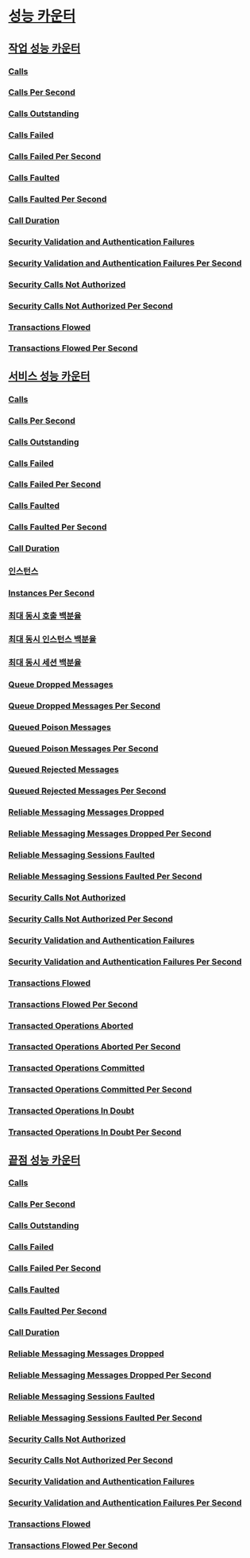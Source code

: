# [성능 카운터](index.md)
## [작업 성능 카운터](operation-performance-counters.md)
### [Calls](calls.md)
### [Calls Per Second](calls-per-second.md)
### [Calls Outstanding](calls-outstanding.md)
### [Calls Failed](calls-failed.md)
### [Calls Failed Per Second](calls-failed-per-second.md)
### [Calls Faulted](calls-faulted.md)
### [Calls Faulted Per Second](calls-faulted-per-second.md)
### [Call Duration](call-duration.md)
### [Security Validation and Authentication Failures](security-validation-and-authentication-failures.md)
### [Security Validation and Authentication Failures Per Second](security-validation-and-authentication-failures-per-second.md)
### [Security Calls Not Authorized](security-calls-not-authorized.md)
### [Security Calls Not Authorized Per Second](security-calls-not-authorized-per-second.md)
### [Transactions Flowed](transactions-flowed.md)
### [Transactions Flowed Per Second](transactions-flowed-per-second.md)
## [서비스 성능 카운터](service-performance-counters.md)
### [Calls](service-calls.md)
### [Calls Per Second](service-calls-per-second.md)
### [Calls Outstanding](service-calls-outstanding.md)
### [Calls Failed](service-calls-failed.md)
### [Calls Failed Per Second](service-calls-failed-per-second.md)
### [Calls Faulted](service-calls-faulted.md)
### [Calls Faulted Per Second](service-calls-faulted-per-second.md)
### [Call Duration](service-call-duration.md)
### [인스턴스](instances.md)
### [Instances Per Second](instances-per-second.md)
### [최대 동시 호출 백분율](percent-of-max-concurrent-calls.md)
### [최대 동시 인스턴스 백분율](percent-of-max-concurrent-instances.md)
### [최대 동시 세션 백분율](percent-of-max-concurrent-sessions.md)
### [Queue Dropped Messages](queue-dropped-messages.md)
### [Queue Dropped Messages Per Second](queue-dropped-messages-per-second.md)
### [Queued Poison Messages](queued-poison-messages.md)
### [Queued Poison Messages Per Second](queued-poison-messages-per-second.md)
### [Queued Rejected Messages](queued-rejected-messages.md)
### [Queued Rejected Messages Per Second](queued-rejected-messages-per-second.md)
### [Reliable Messaging Messages Dropped](reliable-messaging-messages-dropped.md)
### [Reliable Messaging Messages Dropped Per Second](reliable-messaging-messages-dropped-per-second.md)
### [Reliable Messaging Sessions Faulted](reliable-messaging-sessions-faulted.md)
### [Reliable Messaging Sessions Faulted Per Second](reliable-messaging-sessions-faulted-per-second.md)
### [Security Calls Not Authorized](service-security-calls-not-authorized.md)
### [Security Calls Not Authorized Per Second](service-security-calls-not-authorized-per-second.md)
### [Security Validation and Authentication Failures](service-security-validation-and-authentication-failures.md)
### [Security Validation and Authentication Failures Per Second](service-security-validation-and-authentication-failures-per-second.md)
### [Transactions Flowed](service-transactions-flowed.md)
### [Transactions Flowed Per Second](service-transactions-flowed-per-second.md)
### [Transacted Operations Aborted](transacted-operations-aborted.md)
### [Transacted Operations Aborted Per Second](transacted-operations-aborted-per-second.md)
### [Transacted Operations Committed](transacted-operations-committed.md)
### [Transacted Operations Committed Per Second](transacted-operations-committed-per-second.md)
### [Transacted Operations In Doubt](transacted-operations-in-doubt.md)
### [Transacted Operations In Doubt Per Second](transacted-operations-in-doubt-per-second.md)
## [끝점 성능 카운터](endpoint-performance-counters.md)
### [Calls](endpoint-calls.md)
### [Calls Per Second](endpoint-calls-per-second.md)
### [Calls Outstanding](endpoint-calls-outstanding.md)
### [Calls Failed](endpoint-calls-failed.md)
### [Calls Failed Per Second](endpoint-calls-failed-per-second.md)
### [Calls Faulted](endpoint-calls-faulted.md)
### [Calls Faulted Per Second](endpoint-calls-faulted-per-second.md)
### [Call Duration](endpoint-call-duration.md)
### [Reliable Messaging Messages Dropped](endpoint-reliable-messaging-messages-dropped.md)
### [Reliable Messaging Messages Dropped Per Second](endpoint-reliable-messaging-messages-dropped-per-second.md)
### [Reliable Messaging Sessions Faulted](endpoint-reliable-messaging-sessions-faulted.md)
### [Reliable Messaging Sessions Faulted Per Second](endpoint-reliable-messaging-sessions-faulted-per-second.md)
### [Security Calls Not Authorized](endpoint-security-calls-not-authorized.md)
### [Security Calls Not Authorized Per Second](endpoint-security-calls-not-authorized-per-second.md)
### [Security Validation and Authentication Failures](endpoint-security-validation-and-authentication-failures.md)
### [Security Validation and Authentication Failures Per Second](endpoint-security-validation-and-authentication-failures-per-second.md)
### [Transactions Flowed](endpoint-transactions-flowed.md)
### [Transactions Flowed Per Second](endpoint-transactions-flowed-per-second.md)
